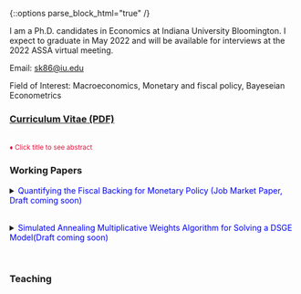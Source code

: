{::options parse_block_html="true" /}



I am a Ph.D. candidates in Economics at Indiana University Bloomington. I expect to graduate in May 2022 and will be available for interviews at the 2022 ASSA virtual meeting.

Email: sk86@iu.edu

Field of Interest: Macroeconomics, Monetary and fiscal policy, Bayeseian Econometrics

### [Curriculum Vitae (PDF)](CV_Kang.pdf)

<br>
<font color="crimson"><small>&diams; Click title to see abstract</small></font>

### Working Papers
<details>
  <summary markdown="span"><font color="blue">Quantifying the Fiscal Backing for Monetary Policy (Job Market Paper, Draft coming soon)</font> 
    
  <font color="black"> <b><i></i></b></font></summary>
  
  
  | **Abstract**          |
  |:---------------------------|
  | Successful inflation targeting requires fiscal policy to adjust the primary surplus path to meet the changes in the market value of government debt due to monetary policy shocks. In this paper, I estimate the response of primary surpluses to a monetary policy shock and examine whether such a response is present in data, as suggested by the theory of monetary-fiscal policy interaction. The U.S. data estimates capture the primary surpluses response, but with some shortage compared to what the theory prescribes. This result indicates that while the U.S. monetary policy has pinned down the price level, there is room for improvement with sufficient fiscal backing. I document that the necessity of primary surplus response to monetary policy shocks results from the dominant discount rate effect from the empirical perspective.
  
 </details>

 <br> 
 
 <details>
  <summary markdown="span"><font color="blue">Simulated Annealing Multiplicative Weights Algorithm for Solving a DSGE Model(Draft coming soon)</font>
    
  <font color="black"><b><i></i></b></font></summary>
    
  | **Abstract**          |
  |:---------------------------|
  | This paper introduces a simulation-based adaptive algorithm to solve a DSGE model with a large state space, namely the curse of dimensionality. It aims to generate a stationary distribution over policy space which is concentrated on the optimal policy. The key strategy is to construct a finite policy space of heuristic policies. To update the distribution over policy space, the method adopts on-line computation via iterative simulation with emphasis on rolling-horizon control to foster the speed of algorithm. Subsequently, I deliver that the algorithm achieves theoretical convergence to the optimal value function and the stationary distribution over policy space is concentrated on the optimal policy. Application to solve the simple two-period RBC model follows as a sample exercise. The result shows the performance is desirable within the feasible number of iterations and size of restricted policy space respectively.
  
 </details>

<br>

### Teaching
 
